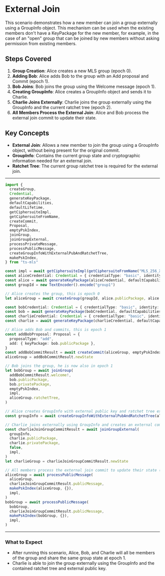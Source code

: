 # External Join

This scenario demonstrates how a new member can join a group externally using a GroupInfo object. This mechanism can be used when the existing members don't have a KeyPackage for the new member, for example, in the case of an "open" group that can be joined by new members without asking permission from existing members.

## Steps Covered

1. **Group Creation**: Alice creates a new MLS group (epoch 0).
2. **Adding Bob**: Alice adds Bob to the group with an Add proposal and Commit (epoch 1).
3. **Bob Joins**: Bob joins the group using the Welcome message (epoch 1).
4. **Creating GroupInfo**: Alice creates a GroupInfo object and sends it to Charlie.
5. **Charlie Joins Externally**: Charlie joins the group externally using the GroupInfo and the current ratchet tree (epoch 2).
6. **All Members Process the External Join**: Alice and Bob process the external join commit to update their state.

## Key Concepts

- **External Join**: Allows a new member to join the group using a GroupInfo object, without being present for the original commit.
- **GroupInfo**: Contains the current group state and cryptographic information needed for an external join.
- **Ratchet Tree**: The current group ratchet tree is required for the external join.

---

```typescript
import {
  createGroup,
  Credential,
  generateKeyPackage,
  defaultCapabilities,
  defaultLifetime,
  getCiphersuiteImpl,
  getCiphersuiteFromName,
  createCommit,
  Proposal,
  emptyPskIndex,
  joinGroup,
  joinGroupExternal,
  processPrivateMessage,
  processPublicMessage,
  createGroupInfoWithExternalPubAndRatchetTree,
  makePskIndex,
} from "ts-mls"

const impl = await getCiphersuiteImpl(getCiphersuiteFromName("MLS_256_XWING_AES256GCM_SHA512_Ed25519"))
const aliceCredential: Credential = { credentialType: "basic", identity: new TextEncoder().encode("alice") }
const alice = await generateKeyPackage(aliceCredential, defaultCapabilities, defaultLifetime, [], impl)
const groupId = new TextEncoder().encode("group1")

// Alice creates the group, this is epoch 0
let aliceGroup = await createGroup(groupId, alice.publicPackage, alice.privatePackage, [], impl)

const bobCredential: Credential = { credentialType: "basic", identity: new TextEncoder().encode("bob") }
const bob = await generateKeyPackage(bobCredential, defaultCapabilities, defaultLifetime, [], impl)
const charlieCredential: Credential = { credentialType: "basic", identity: new TextEncoder().encode("charlie") }
const charlie = await generateKeyPackage(charlieCredential, defaultCapabilities, defaultLifetime, [], impl)

// Alice adds Bob and commits, this is epoch 1
const addBobProposal: Proposal = {
  proposalType: "add",
  add: { keyPackage: bob.publicPackage },
}
const addBobCommitResult = await createCommit(aliceGroup, emptyPskIndex, false, [addBobProposal], impl)
aliceGroup = addBobCommitResult.newState

// Bob joins the group, he is now also in epoch 1
let bobGroup = await joinGroup(
  addBobCommitResult.welcome!,
  bob.publicPackage,
  bob.privatePackage,
  emptyPskIndex,
  impl,
  aliceGroup.ratchetTree,
)

// Alice creates GroupInfo with external public key and ratchet tree extensions and sends it to Charlie
const groupInfo = await createGroupInfoWithExternalPubAndRatchetTree(aliceGroup, impl)

// Charlie joins externally using GroupInfo and creates an external commit (epoch 2)
const charlieJoinGroupCommitResult = await joinGroupExternal(
  groupInfo,
  charlie.publicPackage,
  charlie.privatePackage,
  false,
  impl,
)
let charlieGroup = charlieJoinGroupCommitResult.newState

// All members process the external join commit to update their state (epoch 2)
aliceGroup = await processPublicMessage(
  aliceGroup,
  charlieJoinGroupCommitResult.publicMessage,
  makePskIndex(aliceGroup, {}),
  impl,
)
bobGroup = await processPublicMessage(
  bobGroup,
  charlieJoinGroupCommitResult.publicMessage,
  makePskIndex(bobGroup, {}),
  impl,
)
```

---

### What to Expect

- After running this scenario, Alice, Bob, and Charlie will all be members of the group and share the same group state at epoch 1.
- Charlie is able to join the group externally using the GroupInfo and the contained ratchet tree and external public key.

